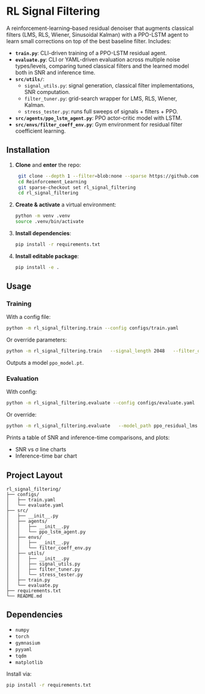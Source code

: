 # RL Signal Filtering

A reinforcement-learning–based residual denoiser that augments classical filters (LMS, RLS, Wiener, Sinusoidal Kalman) with a PPO-LSTM agent to learn small corrections on top of the best baseline filter. Includes:

- **`train.py`**: CLI-driven training of a PPO-LSTM residual agent.
- **`evaluate.py`**: CLI or YAML-driven evaluation across multiple noise types/levels, comparing tuned classical filters and the learned model both in SNR and inference time.
- **`src/utils/`**:
  - `signal_utils.py`: signal generation, classical filter implementations, SNR computation.
  - `filter_tuner.py`: grid-search wrapper for LMS, RLS, Wiener, Kalman.
  - `stress_tester.py`: runs full sweeps of signals + filters + PPO.
- **`src/agents/ppo_lstm_agent.py`**: PPO actor-critic model with LSTM.
- **`src/envs/filter_coeff_env.py`**: Gym environment for residual filter coefficient learning.

## Installation

1. **Clone** and **enter** the repo:
   ```bash
    git clone --depth 1 --filter=blob:none --sparse https://github.com/Bradshard/Reinforcement_Learning.git
    cd Reinforcement_Learning
    git sparse-checkout set rl_signal_filtering
    cd rl_signal_filtering
   ```

2. **Create & activate** a virtual environment:
   ```bash
   python -m venv .venv
   source .venv/bin/activate
   ```

3. **Install dependencies**:
   ```bash
   pip install -r requirements.txt
   ```

4. **Install editable package**:
   ```bash
   pip install -e .
   ```

## Usage

### Training

With a config file:
```bash
python -m rl_signal_filtering.train --config configs/train.yaml
```

Or override parameters:
```bash
python -m rl_signal_filtering.train   --signal_length 2048   --filter_order 5   --num_episodes 500   --lr 1e-4   --alpha 0.3   --beta 0.05
```

Outputs a model `ppo_model.pt`.

### Evaluation

With config:
```bash
python -m rl_signal_filtering.evaluate --config configs/evaluate.yaml
```

Or override:
```bash
python -m rl_signal_filtering.evaluate   --model_path ppo_residual_lms.pt   --noise_types gaussian uniform laplacian impulse pink brown   --sigmas 0.1 0.5 1.0 2.0
```

Prints a table of SNR and inference-time comparisons, and plots:
- SNR vs σ line charts
- Inference-time bar chart

## Project Layout

```
rl_signal_filtering/
├── configs/
│   ├── train.yaml
│   └── evaluate.yaml
├── src/
│   ├── __init__.py
│   ├── agents/
│   │   ├── __init__.py
│   │   └── ppo_lstm_agent.py
│   ├── envs/
│   │   ├── __init__.py
│   │   └── filter_coeff_env.py
│   ├── utils/
│   │   ├── __init__.py
│   │   ├── signal_utils.py
│   │   ├── filter_tuner.py
│   │   └── stress_tester.py
│   ├── train.py
│   └── evaluate.py
├── requirements.txt
└── README.md
```

## Dependencies

- `numpy`
- `torch`
- `gymnasium`
- `pyyaml`
- `tqdm`
- `matplotlib`

Install via:
```bash
pip install -r requirements.txt
```
